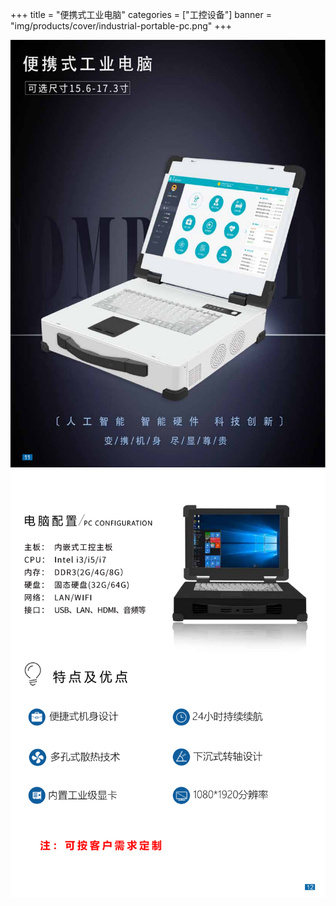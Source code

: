 +++
title = "便携式工业电脑"
categories = ["工控设备"]
banner = "img/products/cover/industrial-portable-pc.png"
+++

![alt](18.png)
![alt](19.png)
